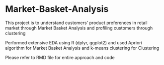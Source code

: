 # Market-Basket-Analysis

This project is to understand customers' product preferences in retail market through 
Market Basket Analysis and profiling customers through clustering

Performed extensive EDA using R (dplyr, ggplot2) and used Apriori algorithm for Market Basket Analysis and 
k-means clustering for Clustering

Please refer to RMD file for entire approach and code
